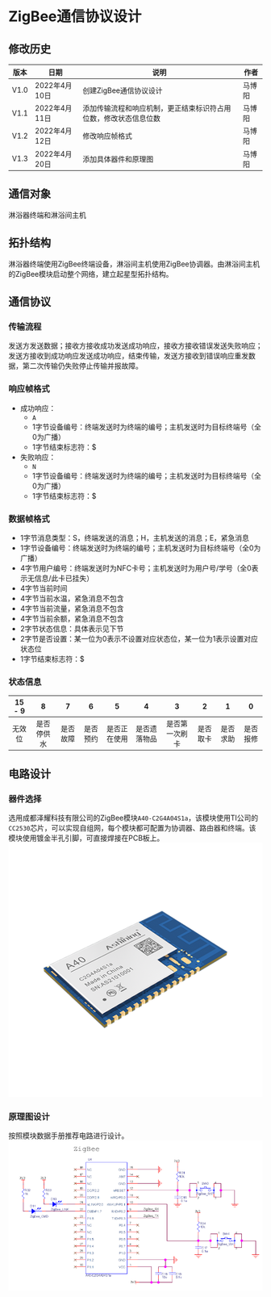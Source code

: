 # ZigBee通信协议设计  

## 修改历史  
|版本|日期|说明|作者|  
|----|----|----|----|  
|V1.0|2022年4月10日|创建ZigBee通信协议设计|马博阳|  
|V1.1|2022年4月11日|添加传输流程和响应机制，更正结束标识符占用位数，修改状态信息位数|马博阳|  
|V1.2|2022年4月12日|修改响应帧格式|马博阳|  
|V1.3|2022年4月20日|添加具体器件和原理图|马博阳|  

## 通信对象  
淋浴器终端和淋浴间主机  

## 拓扑结构  
淋浴器终端使用ZigBee终端设备，淋浴间主机使用ZigBee协调器。由淋浴间主机的ZigBee模块启动整个网络，建立起星型拓扑结构。  

## 通信协议  
### 传输流程  
发送方发送数据；接收方接收成功发送成功响应，接收方接收错误发送失败响应；发送方接收到成功响应发送成功响应，结束传输，发送方接收到错误响应重发数据，第二次传输仍失败停止传输并报故障。  

### 响应帧格式  
- 成功响应：  
    - `A`  
    - 1字节设备编号：终端发送时为终端的编号；主机发送时为目标终端号（全0为广播）  
    - 1字节结束标志符：$  
- 失败响应：  
    - `N`  
    - 1字节设备编号：终端发送时为终端的编号；主机发送时为目标终端号（全0为广播）  
    - 1字节结束标志符：$  

### 数据帧格式  
- 1字节消息类型：S，终端发送的消息；H，主机发送的消息；E，紧急消息  
- 1字节设备编号：终端发送时为终端的编号；主机发送时为目标终端号（全0为广播）  
- 4字节用户编号：终端发送时为NFC卡号；主机发送时为用户号/学号（全0表示无信息/此卡已挂失）  
- 4字节当前时间  
- 4字节当前水温，紧急消息不包含  
- 4字节当前流量，紧急消息不包含  
- 4字节当前余额，紧急消息不包含  
- 2字节状态信息：具体表示见下节  
- 2字节是否设置：某一位为0表示不设置对应状态位，某一位为1表示设置对应状态位  
- 1字节结束标志符：$  

### 状态信息  
|15 - 9|8|7|6|5|4|3|2|1|0|  
|:-:|:-:|:-:|:-:|:-:|:-:|:-:|:-:|:-:|:-:|  
|无效位|是否停供水|是否故障|是否预约|是否正在使用|是否遗落物品|是否第一次刷卡|是否取卡|是否求助|是否报修|  

## 电路设计  
### 器件选择  
选用成都泽耀科技有限公司的ZigBee模块`A40-C2G4A04S1a`，该模块使用TI公司的`CC2530`芯片，可以实现自组网，每个模块都可配置为协调器、路由器和终端。该模块使用镀金半孔引脚，可直接焊接在PCB板上。  
![ZigBee](../../../Image/ZigBee.png)  

### 原理图设计  
按照模块数据手册推荐电路进行设计。  
![ZigBee_Schematic](../../../Image/ZigBee_Schematic.png)  
